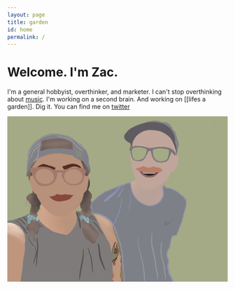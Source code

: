 ```yaml
---
layout: page
title: garden
id: home
permalink: /
---
```


# Welcome. I'm Zac.

I'm a general hobbyist, overthinker, and marketer.
I can't stop overthinking about [music](./music).
I'm working on a second brain. And working on [[lifes a garden]]. Dig it.
You can find me on [twitter](https://www.twitter.com/zacattac/)

![merdie and I](/assets/images/merdieandi.jpg)

<style>
  .wrapper {
    max-width: 46em;
  }
</style>
